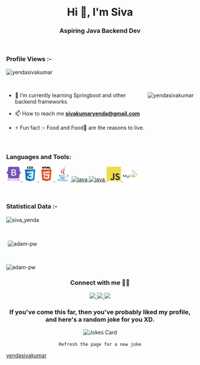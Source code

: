 <h1 align="center">Hi 👋, I'm Siva</h1>
<h3 align="center">Aspiring Java Backend Dev</h3>

<br>

<p align="right"> <h3>Profile Views :-</h3> <img src="https://komarev.com/ghpvc/?username=yendasivakumar&label=Profile%20views&color=0e75b6&style=flat"
    alt="yendasivakumar" /> 
  </p>

<br>

<p><img align="right" src="https://github.com/Adam-pw/Adam-pw/blob/main/animation_500_kxa883sd.gif" alt="yendasivakumar" /></p>


- 🌱 I’m currently learning Springboot and other backend frameworks

- 📫 How to reach me **sivakumaryenda@gmail.com**

- ⚡ Fun fact :- Food and Food🍜 are the reasons to live.

<br>

<h3 align="left">Languages and Tools:</h3>
<p align="left"><a href="https://getbootstrap.com" target="_blank" rel="noreferrer">
    <img src="https://raw.githubusercontent.com/devicons/devicon/master/icons/bootstrap/bootstrap-plain-wordmark.svg"
      alt="bootstrap" width="40" height="40" /> </a> <a href="https://www.w3schools.com/css/" target="_blank"
    rel="noreferrer"> <img
      src="https://raw.githubusercontent.com/devicons/devicon/master/icons/css3/css3-original-wordmark.svg" alt="css3"
      width="40" height="40" /> </a> <a href="https://www.w3.org/html/" target="_blank" rel="noreferrer"> <img
      src="https://raw.githubusercontent.com/devicons/devicon/master/icons/html5/html5-original-wordmark.svg"
      alt="html5" width="40" height="40" /> </a> <a href="https://www.java.com" target="_blank" rel="noreferrer"> <img
      src="https://raw.githubusercontent.com/devicons/devicon/master/icons/java/java-original.svg" alt="java" width="40"
      height="40" /> </a> </a> <a href="https://spring.io/projects/spring-boot" target="_blank" rel="noreferrer"> <img
      src="https://www.studytonight.com/css/resource.v3/icons/subject/logo-java-spring.svg" alt="java" width="40"
      height="40" /> </a>
      <a href="https://hibernate.org/" target="_blank" rel="noreferrer"> <img
      src="https://www.vectorlogo.zone/logos/hibernate/hibernate-ar21.svg" alt="java" width="40"
      height="40" /> </a>
      <a href="https://developer.mozilla.org/en-US/docs/Web/JavaScript" target="_blank"
    rel="noreferrer"> <img
      src="https://raw.githubusercontent.com/devicons/devicon/master/icons/javascript/javascript-original.svg"
      alt="javascript" width="40" height="40" /> </a> <a href="https://www.mysql.com/" target="_blank" rel="noreferrer"> <img
      src="https://raw.githubusercontent.com/devicons/devicon/master/icons/mysql/mysql-original-wordmark.svg"
      alt="mysql" width="40" height="40" /> </a> </p>

<br>

<h3>Statistical Data :-</h3>
<p><img align="center"
    src="https://github-readme-stats.vercel.app/api/top-langs?username=yendasivakumar&show_icons=true&locale=en&bg_color=0d1117&text_color=ffffff&layout=compact"
    alt="siva_yenda" 
    bg_color=#808080/></p>

<br>

<p>&nbsp;<img align="center" src="https://github-readme-stats.vercel.app/api?username=yendasivakumar&show_icons=true&locale=en&bg_color=0d1117&text_color=ffffff&repo=convoychat"
    alt="adam-pw" /></p>

<br>

<p><img align="center" src="https://github-readme-streak-stats.herokuapp.com/?user=yendasivakumar&theme=dark&background=0d1117&date_format=M%20j%5B%2C%20Y%5D" alt="adam-pw" /></p>

<div align="center">
<h3>Connect with me 🙋🏻</h3>
<a href="https://www.linkedin.com/in/sivakumar-yenda-1587a7141/" target="_blank">
  <img src="https://skillicons.dev/icons?i=linkedin">
</a>
<a href="https://twitter.com/itssivay">
  <img src="https://skillicons.dev/icons?i=twitter">
</a>
<a href="https://www.instagram.com/sivayenda/">
  <img src="https://skillicons.dev/icons?i=instagram">
</a>
</div>


<div align="center">
  <h3>If you've come this far, then you've probably liked my profile, and here's a random joke for you XD.</h3>
  <img src="https://readme-jokes.vercel.app/api?theme=react" alt="Jokes Card" />
</div>
<p align="center">
  <code>Refresh the page for a new joke</code>
</p>


[yendasivakumar](https://github.com/yendasivakumar)
